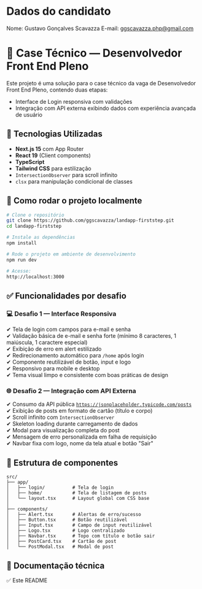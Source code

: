 # Dados do candidato

Nome: Gustavo Gonçalves Scavazza
E-mail: ggscavazza.php@gmail.com

# 🧪 Case Técnico — Desenvolvedor Front End Pleno

Este projeto é uma solução para o case técnico da vaga de Desenvolvedor Front End Pleno, contendo duas etapas:

- Interface de Login responsiva com validações
- Integração com API externa exibindo dados com experiência avançada de usuário

## 🧱 Tecnologias Utilizadas

- **Next.js 15** com App Router
- **React 19** (Client components)
- **TypeScript**
- **Tailwind CSS** para estilização
- `IntersectionObserver` para scroll infinito
- `clsx` para manipulação condicional de classes

## 🚀 Como rodar o projeto localmente

```bash
# Clone o repositório
git clone https://github.com/ggscavazza/landapp-firststep.git
cd landapp-firststep

# Instale as dependências
npm install

# Rode o projeto em ambiente de desenvolvimento
npm run dev

# Acesse:
http://localhost:3000
```

## ✅ Funcionalidades por desafio

### 💻 Desafio 1 — Interface Responsiva

✔ Tela de login com campos para e-mail e senha  
✔ Validação básica de e-mail e senha forte (mínimo 8 caracteres, 1 maiúscula, 1 caractere especial)  
✔ Exibição de erro em alert estilizado  
✔ Redirecionamento automático para `/home` após login  
✔ Componente reutilizável de botão, input e logo  
✔ Responsivo para mobile e desktop  
✔ Tema visual limpo e consistente com boas práticas de design

### 🌐 Desafio 2 — Integração com API Externa

✔ Consumo da API pública [`https://jsonplaceholder.typicode.com/posts`](https://jsonplaceholder.typicode.com/posts)  
✔ Exibição de posts em formato de cartão (título e corpo)  
✔ Scroll infinito com `IntersectionObserver`  
✔ Skeleton loading durante carregamento de dados  
✔ Modal para visualização completa do post  
✔ Mensagem de erro personalizada em falha de requisição  
✔ Navbar fixa com logo, nome da tela atual e botão "Sair"

## 📁 Estrutura de componentes

```
src/
├── app/
│   ├── login/          # Tela de login
│   ├── home/           # Tela de listagem de posts
│   └── layout.tsx      # Layout global com CSS base
│
├── components/
│   ├── Alert.tsx       # Alertas de erro/sucesso
│   ├── Button.tsx      # Botão reutilizável
│   ├── Input.tsx       # Campo de input reutilizável
│   ├── Logo.tsx        # Logo centralizado
│   ├── Navbar.tsx      # Topo com título e botão sair
│   ├── PostCard.tsx    # Cartão de post
│   └── PostModal.tsx   # Modal de post
```

## 📄 Documentação técnica

✅ Este README
